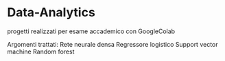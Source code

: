 # Data-Analytics
progetti realizzati per esame accademico con GoogleColab

Argomenti trattati:
Rete neurale densa
Regressore logistico
Support vector machine
Random forest
